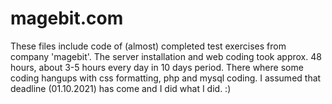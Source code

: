# magebit.com

These files include code of (almost) completed test exercises from company 'magebit'.
The server installation and web coding took approx. 48 hours, about 3-5 hours every day in 10 days period.
There where some coding hangups with css formatting, php and mysql coding.
I assumed that deadline (01.10.2021) has come and I did what I did. :)
